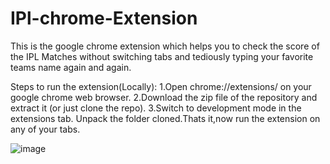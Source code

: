# IPl-chrome-Extension

This is the google chrome extension which helps you to check the score of the IPL Matches without switching tabs and tediously typing your favorite teams name again and again.

Steps to run the extension(Locally):
1.Open chrome://extensions/ on your google chrome web browser.
2.Download the zip file of the repository and extract it (or just clone the repo).
3.Switch to development mode in the extensions tab.
Unpack the folder cloned.Thats it,now run the extension on any of your tabs.


![image](https://github.com/SanjuBadgujar/IPl-chrome-Extension/assets/136180142/42d3b1db-9b62-44e0-8bea-e7205d858442)


